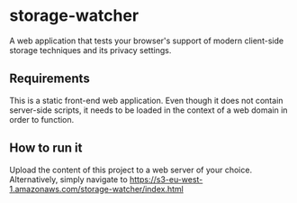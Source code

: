 # storage-watcher
A web application that tests your browser's support of modern client-side storage techniques and its privacy settings.

## Requirements
This is a static front-end web application. Even though it does not contain server-side scripts, it needs to be loaded in the context of a web domain in order to function.

## How to run it
Upload the content of this project to a web server of your choice.
Alternatively, simply navigate to https://s3-eu-west-1.amazonaws.com/storage-watcher/index.html

